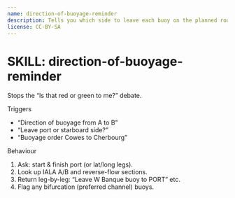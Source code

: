 ```yaml
---
name: direction-of-buoyage-reminder
description: Tells you which side to leave each buoy on the planned route.
license: CC-BY-SA
---
```

# SKILL: direction-of-buoyage-reminder
Stops the “Is that red or green to me?” debate.

Triggers
- “Direction of buoyage from A to B”
- “Leave port or starboard side?”
- “Buoyage order Cowes to Cherbourg”

Behaviour
1. Ask: start & finish port (or lat/long legs).
2. Look up IALA A/B and reverse-flow sections.
3. Return leg-by-leg: “Leave W Banque buoy to PORT” etc.
4. Flag any bifurcation (preferred channel) buoys.